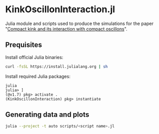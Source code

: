 # KinkOscillonInteraction.jl

Julia module and scripts used to produce the simulations for the paper "[Compact kink and its interaction with compact oscillons](https://arxiv.org/abs/2207.07064)".

## Prequisites

Install official Julia binaries:

```sh
curl -fsSL https://install.julialang.org | sh
```

Install required Julia packages:

```
julia
julia> ]
(@v1.7) pkg> activate .
(KinkOscillonInteraction) pkg> instantiate
```

## Generating data and plots

```sh
julia --project -t auto scripts/<script name>.jl
```
